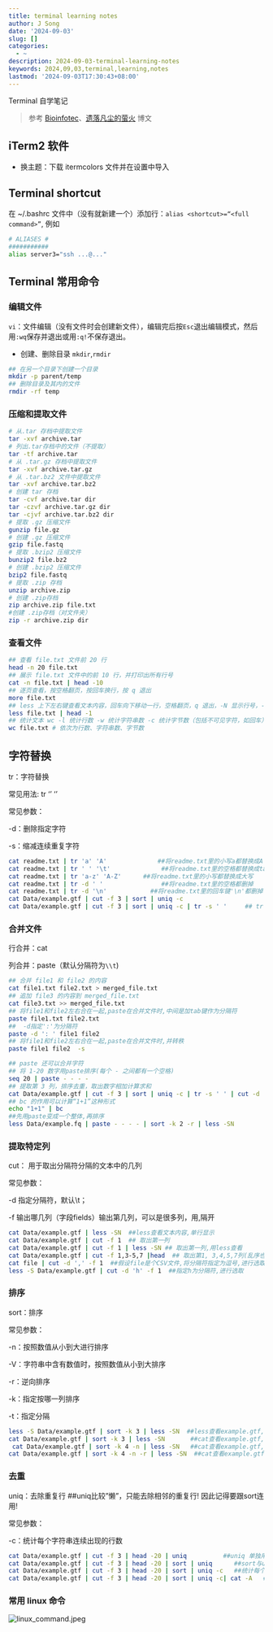 ```yaml
---
title: terminal learning notes
author: J Song
date: '2024-09-03'
slug: []
categories:
  - ~
description: 2024-09-03-terminal-learning-notes
keywords: 2024,09,03,terminal,learning,notes
lastmod: '2024-09-03T17:30:43+08:00'
---
```


Terminal 自学笔记

<!--more-->
> 参考 [Bioinfotec](https://blog.csdn.net/m0_56572447/article/details/131148134)、[遗落凡尘的萤火](https://blog.csdn.net/weixin_57975238/article/details/138159580?utm_medium=distribute.pc_relevant.none-task-blog-2~default~baidujs_baidulandingword~default-0-138159580-blog-131148134.235^v43^pc_blog_bottom_relevance_base6&spm=1001.2101.3001.4242.1&utm_relevant_index=1) 博文

## iTerm2 软件
- 换主题：下载 itermcolors 文件并在设置中导入


## Terminal shortcut

在 ~/.bashrc 文件中（没有就新建一个）添加行：`alias <shortcut>=“<full command>”`, 例如
```bash
# ALIASES #
###########
alias server3="ssh ...@..."
```

## Terminal 常用命令

### 编辑文件

`vi`：文件编辑（没有文件时会创建新文件），编辑完后按`Esc`退出编辑模式，然后用`:wq`保存并退出或用`:q!`不保存退出。

- 创建、删除目录 `mkdir`,`rmdir` 
```bash
## 在另一个目录下创建一个目录
mkdir -p parent/temp
## 删除目录及其内的文件
rmdir -rf temp
```

### 压缩和提取文件
```bash
# 从.tar 存档中提取文件
tar -xvf archive.tar
# 列出.tar存档中的文件（不提取）
tar -tf archive.tar
# 从 .tar.gz 存档中提取文件
tar -xvf archive.tar.gz
# 从 .tar.bz2 文件中提取文件
tar -xvf archive.tar.bz2
# 创建 tar 存档
tar -cvf archive.tar dir
tar -czvf archive.tar.gz dir
tar -cjvf archive.tar.bz2 dir
# 提取 .gz 压缩文件
gunzip file.gz
# 创建 .gz 压缩文件
gzip file.fastq
# 提取 .bzip2 压缩文件
bunzip2 file.bz2
# 创建 .bzip2 压缩文件
bzip2 file.fastq
# 提取 .zip 存档
unzip archive.zip
# 创建 .zip存档
zip archive.zip file.txt
#创建 .zip存档（对文件夹）
zip -r archive.zip dir
```

### 查看文件

```bash
## 查看 file.txt 文件前 20 行
head -n 20 file.txt 
## 展示 file.txt 文件中的前 10 行，并打印出所有行号
cat -n file.txt | head -10
## 逐页查看，按空格翻页，按回车换行，按 q 退出
more file.txt
## less 上下左右键查看文本内容，回车向下移动一行，空格翻页，q 退出，-N 显示行号，-S 单行显示，可以查看压缩文件（less 或 zless）
less file.txt | head -1
## 统计文本 wc -l 统计行数 -w 统计字符串数 -c 统计字节数（包括不可见字符，如回车）
wc file.txt # 依次为行数、字符串数、字节数
```

## 字符替换
tr：字符替换

常见用法: tr ‘’ ‘’

常见参数： 

-d：删除指定字符 

-s：缩减连续重复字符
```bash
cat readme.txt | tr 'a' 'A'              ##将readme.txt里的小写a都替换成A
cat readme.txt | tr ' ' '\t'              ##将readme.txt里的空格都替换成tab键
cat readme.txt | tr 'a-z' 'A-Z'      ##将readme.txt里的小写都替换成大写
cat readme.txt | tr -d ' '                ##将readme.txt里的空格都删掉
cat readme.txt | tr -d '\n'            ##将readme.txt里的回车键'\n'都删掉
cat Data/example.gtf | cut -f 3 | sort | uniq -c               
cat Data/example.gtf | cut -f 3 | sort | uniq -c | tr -s ' '     ## tr -s缩减
```

### 合并文件
行合并：cat

列合并：paste（默认分隔符为`\\t`)
```bash
## 合并 file1 和 file2 的内容
cat file1.txt file2.txt > merged_file.txt
## 追加 file3 的内容到 merged_file.txt
cat file3.txt >> merged_file.txt
## 将file1和file2左右合在一起,paste在合并文件时,中间是加tab键作为分隔符
paste file1.txt file2.txt
##  -d指定':'为分隔符
paste -d ': ' file1 file2  
## 将file1和file2左右合在一起,paste在合并文件时,并转秩
paste file1 file2  -s     

## paste 还可以合并字符
## 将 1-20 数字用paste排序(每个 - 之间都有一个空格)
seq 20 | paste - - - -      
## 提取第 3 列，排序去重，取出数字相加计算求和
cat Data/example.gtf | cut -f 3 | sort | uniq -c | tr -s ' ' | cut -d ' ' -f 2 | paste -s -d '+' | bc
## bc 的作用可以计算“1+1”这种形式
echo "1+1" | bc 
##先用paste变成一个整体,再排序
less Data/example.fq | paste - - - - | sort -k 2 -r | less -SN  
```

### 提取特定列

cut： 用于取出分隔符分隔的文本中的几列

常见参数：

-d 指定分隔符，默认\t；

-f 输出哪几列（字段fields）输出第几列，可以是很多列，用,隔开
```bash
cat Data/example.gtf | less -SN  ##less查看文本内容,单行显示
cat Data/example.gtf | cut -f 1  ## 取出第一列
cat Data/example.gtf | cut -f 1 | less -SN ## 取出第一列,用less查看
cat Data/example.gtf | cut -f 1,3-5,7 |head  ## 取出第1, 3,4,5,7列(乱序也能正常选取),用head查看
cat file | cut -d ',' -f 1  ##假设file是个CSV文件,将分隔符指定为逗号,进行选取
less -S Data/example.gtf | cut -d 'h' -f 1  ##指定h为分隔符,进行选取
```

### 排序

sort：排序

常见参数：

-n：按照数值从小到大进行排序

-V：字符串中含有数值时，按照数值从小到大排序

-r：逆向排序

-k：指定按哪一列排序

-t：指定分隔
```bash
less -S Data/example.gtf | sort -k 3 | less -SN  ##less查看example.gtf,按照第三列排序,用less查看
cat Data/example.gtf | sort -k 3 | less -SN       ##cat查看example.gtf,按照第三列排序,用less查看,当文件比较大时用cat打开的比less快,小文件无差别
 cat Data/example.gtf | sort -k 4 -n | less -SN   ##cat查看example.gtf,按照第4列排序,按照数值来理解,less查看
cat Data/example.gtf | sort -k 4 -n -r | less -SN  ##cat查看example.gtf,按照第4列排序,按照数值来理解,逆向排序,less查看
```
### 去重
uniq：去除重复行  ##uniq比较”懒”，只能去除相邻的重复行! 因此记得要跟sort连用!

常见参数：

-c：统计每个字符串连续出现的行数
```bash
cat Data/example.gtf | cut -f 3 | head -20 | uniq          ##uniq 单独用起不到去重的作用
cat Data/example.gtf | cut -f 3 | head -20 | sort | uniq      ##sort与uniq连用才可以
cat Data/example.gtf | cut -f 3 | head -20 | sort | uniq -c   ##统计每个字符串连续出现的行数
cat Data/example.gtf | cut -f 3 | head -20 | sort | uniq -c| cat -A   ##统计每个字符串连续出现的行数, 打印所有内容，包括特殊字符，如制表符
```

### 常用 linux 命令
![linux_command.jpeg](/imgs/linux_command.jpeg)
